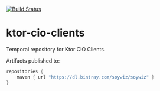 [![Build Status](https://travis-ci.org/soywiz/ktor-cio-clients.svg?branch=master)](https://travis-ci.org/soywiz/ktor-cio-clients)

# ktor-cio-clients

Temporal repository for Ktor CIO Clients.

Artifacts published to:

```kotlin
repositories {
    maven { url "https://dl.bintray.com/soywiz/soywiz" }
}
```